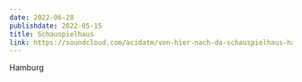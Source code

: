 ```yaml
---
date: 2022-06-28
publishdate: 2022-05-15
title: Schauspielhaus
link: https://soundcloud.com/acidatm/von-hier-nach-da-schauspielhaus-hamburg
---
```

Hamburg
